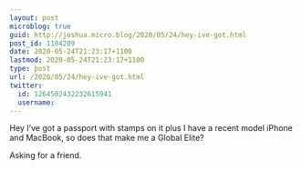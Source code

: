 ```yaml
---
layout: post
microblog: true
guid: http://joshua.micro.blog/2020/05/24/hey-ive-got.html
post_id: 1104209
date: 2020-05-24T21:23:17+1100
lastmod: 2020-05-24T21:23:17+1100
type: post
url: /2020/05/24/hey-ive-got.html
twitter:
  id: 1264502432232615941
  username: 
---
```

Hey I’ve got a passport with stamps on it plus I have a recent model iPhone and MacBook, so does that make me a Global Elite?

Asking for a friend.
